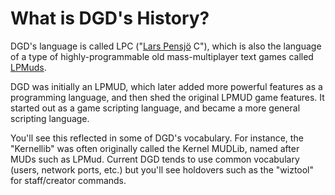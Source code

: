 # What is DGD's History?

DGD's language is called LPC ("[Lars Pensjö](https://en.wikipedia.org/wiki/Lars_Pensj%C3%B6) C"), which is also the language of a type of highly-programmable old mass-multiplayer text games called [LPMuds](https://en.wikipedia.org/wiki/LPMud).

DGD was initially an LPMUD, which later added more powerful features as a programming language, and then shed the original LPMUD game features. It started out as a game scripting language, and became a more general scripting language.

You'll see this reflected in some of DGD's vocabulary. For instance, the "Kernellib" was often originally called the Kernel MUDLib, named after MUDs such as LPMud. Current DGD tends to use common vocabulary (users, network ports, etc.) but you'll see holdovers such as the "wiztool" for staff/creator commands.

